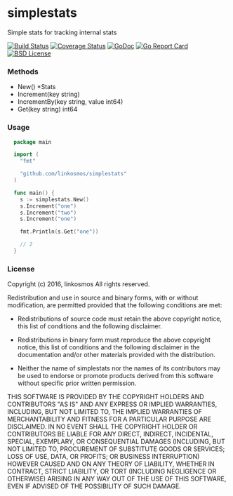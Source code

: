 # simplestats
Simple stats for tracking internal stats

[![Build Status](https://travis-ci.org/linkosmos/simplestats.svg?branch=master)](https://travis-ci.org/linkosmos/simplestats)
[![Coverage Status](https://coveralls.io/repos/github/linkosmos/simplestats/badge.svg?branch=master)](https://coveralls.io/github/linkosmos/simplestats?branch=master)
[![GoDoc](http://godoc.org/github.com/linkosmos/simplestats?status.svg)](http://godoc.org/github.com/linkosmos/simplestats)
[![Go Report Card](http://goreportcard.com/badge/linkosmos/simplestats)](http://goreportcard.com/report/linkosmos/simplestats)
[![BSD License](http://img.shields.io/badge/license-BSD-blue.svg)](http://opensource.org/licenses/BSD-3-Clause)

### Methods

 - New() *Stats
 - Increment(key string)
 - IncrementBy(key string, value int64)
 - Get(key string) int64

### Usage

```go
  package main

  import (
    "fmt"

    "github.com/linkosmos/simplestats"
  )

  func main() {
    s := simplestats.New()
    s.Increment("one")
    s.Increment("two")
    s.Increment("one")

    fmt.Println(s.Get("one"))

    // 2
  }
```

### License

Copyright (c) 2016, linkosmos
All rights reserved.

Redistribution and use in source and binary forms, with or without
modification, are permitted provided that the following conditions are met:

* Redistributions of source code must retain the above copyright notice, this
  list of conditions and the following disclaimer.

* Redistributions in binary form must reproduce the above copyright notice,
  this list of conditions and the following disclaimer in the documentation
  and/or other materials provided with the distribution.

* Neither the name of simplestats nor the names of its
  contributors may be used to endorse or promote products derived from
  this software without specific prior written permission.

THIS SOFTWARE IS PROVIDED BY THE COPYRIGHT HOLDERS AND CONTRIBUTORS "AS IS"
AND ANY EXPRESS OR IMPLIED WARRANTIES, INCLUDING, BUT NOT LIMITED TO, THE
IMPLIED WARRANTIES OF MERCHANTABILITY AND FITNESS FOR A PARTICULAR PURPOSE ARE
DISCLAIMED. IN NO EVENT SHALL THE COPYRIGHT HOLDER OR CONTRIBUTORS BE LIABLE
FOR ANY DIRECT, INDIRECT, INCIDENTAL, SPECIAL, EXEMPLARY, OR CONSEQUENTIAL
DAMAGES (INCLUDING, BUT NOT LIMITED TO, PROCUREMENT OF SUBSTITUTE GOODS OR
SERVICES; LOSS OF USE, DATA, OR PROFITS; OR BUSINESS INTERRUPTION) HOWEVER
CAUSED AND ON ANY THEORY OF LIABILITY, WHETHER IN CONTRACT, STRICT LIABILITY,
OR TORT (INCLUDING NEGLIGENCE OR OTHERWISE) ARISING IN ANY WAY OUT OF THE USE
OF THIS SOFTWARE, EVEN IF ADVISED OF THE POSSIBILITY OF SUCH DAMAGE.

